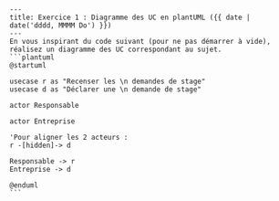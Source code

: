     ---
    title: Exercice 1 : Diagramme des UC en plantUML ({{ date | date('dddd, MMMM Do') }})
    ---
    En vous inspirant du code suivant (pour ne pas démarrer à vide), réalisez un diagramme des UC correspondant au sujet.
    ```plantuml
    @startuml

    usecase r as "Recenser les \n demandes de stage"
    usecase d as "Déclarer une \n demande de stage"

    actor Responsable

    actor Entreprise 

    'Pour aligner les 2 acteurs :
    r -[hidden]-> d

    Responsable -> r
    Entreprise -> d

    @enduml
    ```
